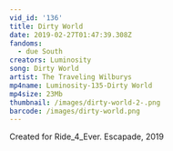 ```yaml
---
vid_id: '136'
title: Dirty World
date: 2019-02-27T01:47:39.308Z
fandoms:
  - due South
creators: Luminosity
song: Dirty World
artist: The Traveling Wilburys
mp4name: Luminosity-135-Dirty World
mp4size: 23Mb
thumbnail: /images/dirty-world-2-.png
barcode: /images/dirty-world.png
---
```

Created for Ride_4_Ever.  Escapade, 2019
